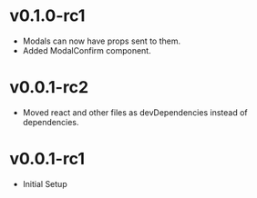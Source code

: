# v0.1.0-rc1
- Modals can now have props sent to them.
- Added ModalConfirm component.

# v0.0.1-rc2
- Moved react and other files as devDependencies instead of dependencies.

# v0.0.1-rc1
- Initial Setup